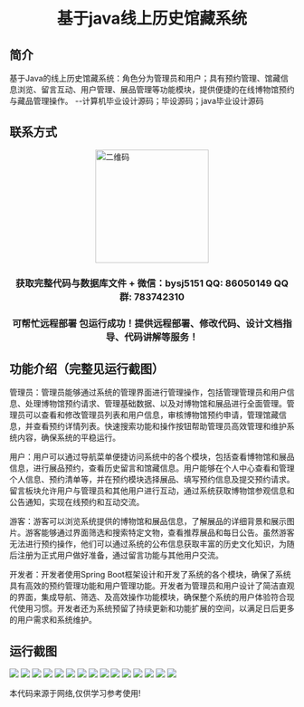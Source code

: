<p><h1 align="center">基于java线上历史馆藏系统</h1></p>

## 简介
基于Java的线上历史馆藏系统：角色分为管理员和用户；具有预约管理、馆藏信息浏览、留言互动、用户管理、展品管理等功能模块，提供便捷的在线博物馆预约与藏品管理操作。    --计算机毕业设计源码；毕设源码；java毕业设计源码


## 联系方式
<img src="https://bs-1329754181.cos.ap-shanghai.myqcloud.com/wx.jpg" alt="二维码" style="display: block; margin: 0 auto;" width="200px">
<p><h3 align="center">获取完整代码与数据库文件 + 微信：bysj5151 QQ: 86050149 QQ群: 783742310</h3></p>
<p><h3 align="center">可帮忙远程部署 包运行成功！提供远程部署、修改代码、设计文档指导、代码讲解等服务！</h3></p>

## 功能介绍（完整见运行截图）
管理员：管理员能够通过系统的管理界面进行管理操作，包括管理管理员和用户信息、处理博物馆预约请求、管理基础数据、以及对博物馆和展品进行全面管理。管理员可以查看和修改管理员列表和用户信息，审核博物馆预约申请，管理馆藏信息，并查看预约详情列表。快速搜索功能和操作按钮帮助管理员高效管理和维护系统内容，确保系统的平稳运行。

用户：用户可以通过导航菜单便捷访问系统中的各个模块，包括查看博物馆和展品信息，进行展品预约，查看历史留言和馆藏信息。用户能够在个人中心查看和管理个人信息、预约清单等，并在预约模块选择展品、填写预约信息及提交预约请求。留言板块允许用户与管理员和其他用户进行互动，通过系统获取博物馆参观信息和公告通知，实现在线预约和互动交流。

游客：游客可以浏览系统提供的博物馆和展品信息，了解展品的详细背景和展示图片。游客能够通过界面筛选和搜索特定文物，查看推荐展品和每日公告。虽然游客无法进行预约操作，他们可以通过系统的公布信息获取丰富的历史文化知识，为随后注册为正式用户做好准备，通过留言功能与其他用户交流。

开发者：开发者使用Spring Boot框架设计和开发了系统的各个模块，确保了系统具有高效的预约管理功能和用户管理功能。开发者为管理员和用户设计了简洁直观的界面，集成导航、筛选、及高效操作功能模块，确保整个系统的用户体验符合现代使用习惯。开发者还为系统预留了持续更新和功能扩展的空间，以满足日后更多的用户需求和系统维护。


## 运行截图
![](https://bs-1329754181.cos.ap-shanghai.myqcloud.com/spring/JavaOnlineHistoricalCollectionSystem/img/001.jpg)
![](https://bs-1329754181.cos.ap-shanghai.myqcloud.com/spring/JavaOnlineHistoricalCollectionSystem/img/002.jpg)
![](https://bs-1329754181.cos.ap-shanghai.myqcloud.com/spring/JavaOnlineHistoricalCollectionSystem/img/003.jpg)
![](https://bs-1329754181.cos.ap-shanghai.myqcloud.com/spring/JavaOnlineHistoricalCollectionSystem/img/004.jpg)
![](https://bs-1329754181.cos.ap-shanghai.myqcloud.com/spring/JavaOnlineHistoricalCollectionSystem/img/005.jpg)
![](https://bs-1329754181.cos.ap-shanghai.myqcloud.com/spring/JavaOnlineHistoricalCollectionSystem/img/006.jpg)
![](https://bs-1329754181.cos.ap-shanghai.myqcloud.com/spring/JavaOnlineHistoricalCollectionSystem/img/007.jpg)
![](https://bs-1329754181.cos.ap-shanghai.myqcloud.com/spring/JavaOnlineHistoricalCollectionSystem/img/008.jpg)
![](https://bs-1329754181.cos.ap-shanghai.myqcloud.com/spring/JavaOnlineHistoricalCollectionSystem/img/009.jpg)
![](https://bs-1329754181.cos.ap-shanghai.myqcloud.com/spring/JavaOnlineHistoricalCollectionSystem/img/010.jpg)
![](https://bs-1329754181.cos.ap-shanghai.myqcloud.com/spring/JavaOnlineHistoricalCollectionSystem/img/011.jpg)
![](https://bs-1329754181.cos.ap-shanghai.myqcloud.com/spring/JavaOnlineHistoricalCollectionSystem/img/012.jpg)
![](https://bs-1329754181.cos.ap-shanghai.myqcloud.com/spring/JavaOnlineHistoricalCollectionSystem/img/013.jpg)
![](https://bs-1329754181.cos.ap-shanghai.myqcloud.com/spring/JavaOnlineHistoricalCollectionSystem/img/014.jpg)
![](https://bs-1329754181.cos.ap-shanghai.myqcloud.com/spring/JavaOnlineHistoricalCollectionSystem/img/015.jpg)

<p>本代码来源于网络,仅供学习参考使用!</p>
